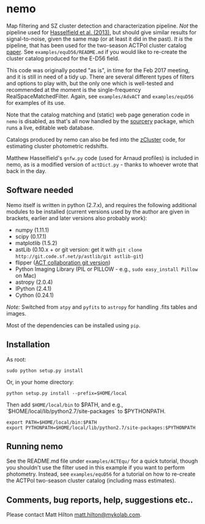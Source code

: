 # nemo

Map filtering and SZ cluster detection and characterization pipeline. *Not* the pipeline used
for [Hasselfield et al. (2013)](http://adsabs.harvard.edu/abs/2013JCAP...07..008H), but should 
give similar results for signal-to-noise, given the same map (or at least it did in the past).
*It is* the pipeline, that has been used for the two-season ACTPol cluster catalog 
[paper](http://adsabs.harvard.edu/abs/2017arXiv170905600H).
See `examples/equD56/README.md` if you would like to re-create the cluster catalog produced for the
E-D56 field.

This code was originally posted "as is", in time for the Feb 2017 meeting, and it is still in need 
of a tidy up. There are several different types of filters and options to play with, but the only
one which is well-tested and recommended at the moment is the single-frequency 
RealSpaceMatchedFilter. Again, see `examples/AdvACT` and `examples/equD56` for examples of its use.

Note that the catalog matching and (static) web page generation code in `nemo` is disabled, as that's 
all now handled by the [sourcery](https://github.com/mattyowl/sourcery) package, which runs a live, 
editable web database.

Catalogs produced by nemo can also be fed into the [zCluster](https://github.com/ACTCollaboration/zCluster)
code, for estimating cluster photometric redshifts.

Matthew Hasselfield's `gnfw.py` code (used for Arnaud profiles) is included in nemo, as is a modified 
version of `actDict.py` - thanks to whoever wrote that back in the day.

## Software needed

Nemo itself is written in python (2.7.x), and requires the following additional modules to be installed 
(current versions used by the author are given in brackets, earlier and later versions also probably work):

* numpy (1.11.1)
* scipy (0.17.1)
* matplotlib (1.5.2)
* astLib (0.10.x + or git version: get it with `git clone http://git.code.sf.net/p/astlib/git astlib-git`)
* flipper ([ACT collaboration git version](https://github.com/ACTCollaboration/flipper))
* Python Imaging Library (PIL or PILLOW - e.g., `sudo easy_install Pillow` on Mac)
* astropy (2.0.4)
* IPython (2.4.1)
* Cython (0.24.1)

_Note:_ Switched from `atpy` and `pyfits` to `astropy` for handling .fits tables and images. 

Most of the dependencies can be installed using `pip`.

## Installation

As root:
    
```
sudo python setup.py install
```

Or, in your home directory:
    
```
python setup.py install --prefix=$HOME/local
```

Then add `$HOME/local/bin` to $PATH, and e.g., `$HOME/local/lib/python2.7/site-packages` to $PYTHONPATH.

```
export PATH=$HOME/local/bin:$PATH    
export PYTHONPATH=$HOME/local/lib/python2.7/site-packages:$PYTHONPATH
```

## Running nemo

See the README.md file under `examples/ACTEqu/` for a quick tutorial, though you shouldn't use the filter
used in this example if you want to perform photometry. Instead, see `examples/equD56` for a tutorial on
how to re-create the ACTPol two-season cluster catalog (including mass estimates).

## Comments, bug reports, help, suggestions etc..

Please contact Matt Hilton <matt.hilton@mykolab.com>.

